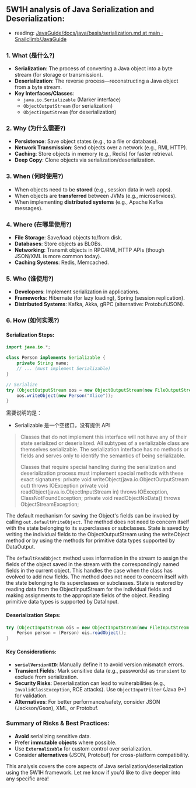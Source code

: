 ## **5W1H analysis** of **Java Serialization and Deserialization**:

- reading: [JavaGuide/docs/java/basis/serialization.md at main · Snailclimb/JavaGuide](https://github.com/Snailclimb/JavaGuide/blob/main/docs/java/basis/serialization.md)

### **1. What (是什么?)**
- **Serialization**: The process of converting a Java object into a byte stream (for storage or transmission).
- **Deserialization**: The reverse process—reconstructing a Java object from a byte stream.
- **Key Interfaces/Classes**:
  - `java.io.Serializable` (Marker interface)
  - `ObjectOutputStream` (for serialization)
  - `ObjectInputStream` (for deserialization)

### **2. Why (为什么需要?)**
- **Persistence**: Save object states (e.g., to a file or database).
- **Network Transmission**: Send objects over a network (e.g., RMI, HTTP).
- **Caching**: Store objects in memory (e.g., Redis) for faster retrieval.
- **Deep Copy**: Clone objects via serialization/deserialization.

### **3. When (何时使用?)**
- When objects need to be **stored** (e.g., session data in web apps).
- When objects are **transferred** between JVMs (e.g., microservices).
- When implementing **distributed systems** (e.g., Apache Kafka messages).

### **4. Where (在哪里使用?)**
- **File Storage**: Save/load objects to/from disk.
- **Databases**: Store objects as BLOBs.
- **Networking**: Transmit objects in RPC/RMI, HTTP APIs (though JSON/XML is more common today).
- **Caching Systems**: Redis, Memcached.

### **5. Who (谁使用?)**
- **Developers**: Implement serialization in applications.
- **Frameworks**: Hibernate (for lazy loading), Spring (session replication).
- **Distributed Systems**: Kafka, Akka, gRPC (alternative: Protobuf/JSON).

### **6. How (如何实现?)**
#### **Serialization Steps**:
```java
import java.io.*;

class Person implements Serializable {
    private String name;
    // ... (must implement Serializable)
}

// Serialize
try (ObjectOutputStream oos = new ObjectOutputStream(new FileOutputStream("person.ser"))) {
    oos.writeObject(new Person("Alice"));
}
```

需要说明的是：
 - Serializable 是一个空接口，没有提供 API
> Classes that do not implement this interface will not have any of their state serialized or deserialized. All subtypes of a serializable class are themselves serializable. The serialization interface has no methods or fields and serves only to identify the semantics of being serializable.
>
> Classes that require special handling during the serialization and deserialization process must implement special methods with these exact signatures:
  private void writeObject(java.io.ObjectOutputStream out)   throws IOException
  private void readObject(java.io.ObjectInputStream in)  throws IOException, ClassNotFoundException;
  private void readObjectNoData()   throws ObjectStreamException;

  The default mechanism for saving the Object's fields can be invoked by calling `out.defaultWriteObject`. The method does not need to concern itself with the state belonging to its superclasses or subclasses. State is saved by writing the individual fields to the ObjectOutputStream using the writeObject method or by using the methods for primitive data types supported by DataOutput.

The `defaultReadObject` method uses information in the stream to assign the fields of the object saved in the stream with the correspondingly named fields in the current object. This handles the case when the class has evolved to add new fields. The method does not need to concern itself with the state belonging to its superclasses or subclasses. State is restored by reading data from the ObjectInputStream for the individual fields and making assignments to the appropriate fields of the object. Reading primitive data types is supported by DataInput.



#### **Deserialization Steps**:
```java
try (ObjectInputStream ois = new ObjectInputStream(new FileInputStream("person.ser"))) {
    Person person = (Person) ois.readObject();
}
```
#### **Key Considerations**:
- **`serialVersionUID`**: Manually define it to avoid version mismatch errors.
- **Transient Fields**: Mark sensitive data (e.g., passwords) as `transient` to exclude from serialization.
- **Security Risks**: Deserialization can lead to vulnerabilities (e.g., `InvalidClassException`, RCE attacks). Use `ObjectInputFilter` (Java 9+) for validation.
- **Alternatives**: For better performance/safety, consider JSON (Jackson/Gson), XML, or Protobuf.

### **Summary of Risks & Best Practices**:
- **Avoid** serializing sensitive data.
- Prefer **immutable objects** where possible.
- Use **`Externalizable`** for custom control over serialization.
- Consider **alternatives** (JSON, Protobuf) for cross-platform compatibility.

This analysis covers the core aspects of Java serialization/deserialization using the 5W1H framework. Let me know if you'd like to dive deeper into any specific area!